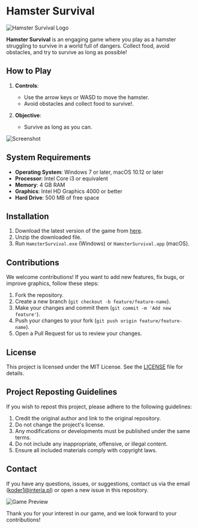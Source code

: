 # Hamster Survival

![Hamster Survival Logo](https://img.itch.zone/aW1nLzEwNzU5OTU2LnBuZw==/original/pIBqIz.png)

**Hamster Survival** is an engaging game where you play as a hamster struggling to survive in a world full of dangers. Collect food, avoid obstacles, and try to survive as long as possible!

## How to Play

1. **Controls**:
   - Use the arrow keys or WASD to move the hamster.
   - Avoid obstacles and collect food to survive!.

2. **Objective**:
   - Survive as long as you can.

![Screenshot]([path_to_screenshot_image](https://img.itch.zone/aW1nLzEwNzU5Nzk2LmdpZg==/original/hGwlvS.gif))

## System Requirements

- **Operating System**: Windows 7 or later, macOS 10.12 or later
- **Processor**: Intel Core i3 or equivalent
- **Memory**: 4 GB RAM
- **Graphics**: Intel HD Graphics 4000 or better
- **Hard Drive**: 500 MB of free space

## Installation

1. Download the latest version of the game from [here](https://koder123456.itch.io/hamstersurvival).
2. Unzip the downloaded file.
3. Run `HamsterSurvival.exe` (Windows) or `HamsterSurvival.app` (macOS).

## Contributions

We welcome contributions! If you want to add new features, fix bugs, or improve graphics, follow these steps:

1. Fork the repository.
2. Create a new branch (`git checkout -b feature/feature-name`).
3. Make your changes and commit them (`git commit -m 'Add new feature'`).
4. Push your changes to your fork (`git push origin feature/feature-name`).
5. Open a Pull Request for us to review your changes.

## License

This project is licensed under the MIT License. See the [LICENSE](./LICENSE) file for details.

## Project Reposting Guidelines

If you wish to repost this project, please adhere to the following guidelines:

1. Credit the original author and link to the original repository.
2. Do not change the project's license.
3. Any modifications or developments must be published under the same terms.
4. Do not include any inappropriate, offensive, or illegal content.
5. Ensure all included materials comply with copyright laws.

## Contact

If you have any questions, issues, or suggestions, contact us via the email (koder1@interia.pl) or open a new issue in this repository.

![Game Preview](https://img.itch.zone/aW1nLzEwNzU5ODUyLmdpZg==/original/UNNcj4.gif)

Thank you for your interest in our game, and we look forward to your contributions!

